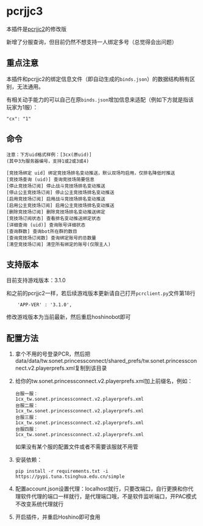 # pcrjjc3

本插件是[pcrjjc2](https://github.com/cc004/pcrjjc2/tree/tw)的修改版

新增了分服查询，但目前仍然不想支持一人绑定多号（总觉得会出问题）

## 重点注意

本插件和pcrjjc2的绑定信息文件（即自动生成的`binds.json`）的数据结构稍有区别，无法通用。

有相关动手能力的可以自己在原`binds.json`增加信息来适配（例如下方就是指该玩家为1服）：
```
"cx": "1"
```

## 命令

```
注意：下方uid格式样例：[3cx(原uid)]
(其中3为服务器编号，支持1或2或3或4)

[竞技场绑定 uid] 绑定竞技场排名变动推送，默认双场均启用，仅排名降低时推送
[竞技场查询 (uid)] 查询竞技场简要信息
[停止竞技场订阅] 停止战斗竞技场排名变动推送
[停止公主竞技场订阅] 停止公主竞技场排名变动推送
[启用竞技场订阅] 启用战斗竞技场排名变动推送
[启用公主竞技场订阅] 启用公主竞技场排名变动推送
[删除竞技场订阅] 删除竞技场排名变动推送绑定
[竞技场订阅状态] 查看排名变动推送绑定状态
[详细查询 (uid)] 查询账号详细状态
[查询群数] 查询bot所在群的数目
[查询竞技场订阅数] 查询绑定账号的总数量
[清空竞技场订阅] 清空所有绑定的账号(仅限主人)
```

## 支持版本

目前支持游戏版本：3.1.0

和之前的pcrjjc2一样，若后续游戏版本更新请自己打开`pcrclient.py`文件第18行
```
    'APP-VER' : '3.1.0',
```
修改游戏版本为当前最新，然后重启hoshinobot即可

## 配置方法

1. 拿个不用的号登录PCR，然后把data/data/tw.sonet.princessconnect/shared_prefs/tw.sonet.princessconnect.v2.playerprefs.xml复制到该目录

2. 给你的tw.sonet.princessconnect.v2.playerprefs.xml加上前缀名，例如：
    ```
    台服一服：
    1cx_tw.sonet.princessconnect.v2.playerprefs.xml
    台服二服：
    1cx_tw.sonet.princessconnect.v2.playerprefs.xml
    台服三服：
    1cx_tw.sonet.princessconnect.v2.playerprefs.xml
    台服四服：
    1cx_tw.sonet.princessconnect.v2.playerprefs.xml
    ```
    如果没有某个服的配置文件或者不需要该服就不用管

3. 安装依赖：
    ```
    pip install -r requirements.txt -i https://pypi.tuna.tsinghua.edu.cn/simple
    ```

4. 配置account.json设置代理：localhost就行，只要改端口，自行更换和你代理软件代理的端口一样就行，是代理端口哦，不是软件监听端口，开PAC模式不改变系统代理就行

5. 开启插件，并重启Hoshino即可食用